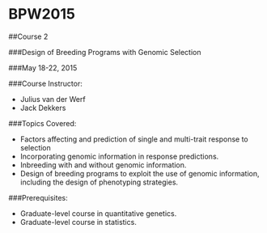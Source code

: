 # BPW2015
##Course 2

###Design of Breeding Programs with Genomic Selection

###May 18-22, 2015

###Course Instructor:
* Julius van der Werf
* Jack Dekkers

###Topics Covered:
*   Factors affecting and prediction of single and multi-trait response to selection
*	Incorporating genomic information in response predictions.
*	Inbreeding with and without genomic information.
*	Design of breeding programs to exploit the use of genomic information, including the design of phenotyping strategies.


###Prerequisites:        
* Graduate-level course in quantitative genetics.
* Graduate-level course in statistics.
